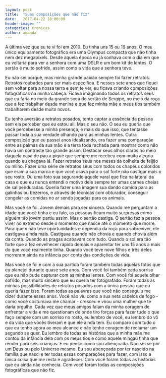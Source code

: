 ```yaml
--- 
layout: post 
title:  "Suas composições que não fiz" 
date:   2017-04-22 18:00:00 
header-image: "" 
categories: cronicas 
author: amanda
--- 
```


A última vez que eu te vi foi em 2010. Eu tinha uns 15 ou 16 anos. O meu único equipamento fotográfico era uma Olympus compacta que não tinha nem dez megapixels. Desde aquela época eu já sonhava com o dia em que eu voltaria para ver a senhora com uma DSLR e um bom kit de lentes. O sertão é muito sofrido, assim como a vida que a senhora teve.

Eu não sei porquê, mas minha grande paixão sempre foi fazer retratos. Retratos roubados para ser mais específica. E nesses sete anos que fiquei sem voltar para a nossa terra e sem te ver, eu ficava criando composições fotográficas na minha cabeça. Ficava imaginando todos os retratos seus que eu faria no meio da grande seca do sertão de Sergipe, no meio da roça que a fez trabalhar desde menina e que fez minha mãe e meus tios também trabalharem desde muito novos. 

Eu tenho aversão a retratos posados, tento captar a essência da pessoa sem ela perceber que eu estou ali. Mas o seu não. O seu eu queria que você percebesse a minha presença, e mais do que isso, que tentasse passar toda a sua verdade olhando para as minhas lentes. Outra composição que eu passei anos idealizando, era fazer uma comparação entre as palmas da sua mão e a terra toda rachada para mostrar como não havia um contraste tão grande assim. Destacar seus olhos claros no meio daquela casa de pau a pique que sempre me recebeu com muita alegria quando eu chegava lá. Fazer retratos seus nos meses da colheita de feijão ou milho. Fazer uma série de retratos seus com todos os chapéus coloridos que eram a sua marca e que você usava para o sol forte não castigar mais o seu rosto. Ou uma foto sua segurando aquele varal que fica na lateral da casa e que eu nunca entendi o motivo dele sempre ter umas carnes cheias de sal penduradas. Queria fazer uma imagem sua dando comida para as galinhas ou bezerros, e através de técnicas com obturador, conseguir congelar as comidas no ar sendo jogadas para os animais. 

Mas você se foi. Jovem demais para ser sincera. Quando me perguntam a idade que você tinha e eu falo, as pessoas ficam muito surpresas como alguém tão jovem partiu assim. Mas o sertão castiga. O sertão faz a pessoa viver no extremo desde o momento que nasce até o momento que morre. Para quem não teve oportunidades e dependia da roça para sobreviver, ele castigava ainda mais. Castigava quando não chovia e quando chovia além da conta. Quando as pragas acabavam com tudo. Quando o sol era tão forte que a fez envelhecer rápido demais e aparentar ter uns 15 anos a mais do que você realmente tinha. Quando você teve nove filhos e três deles morreram ainda na infância por conta das condições de vida.
 
Mas você se foi e com a sua partida foram também todas aquelas fotos que eu planejei durante quase sete anos. Com você foi também cada sorriso que eu não pude capturar com as minhas lentes. Com você foi aquele olhar sofrido, mas muito sincero que eu queria ter fotografado. Foram todas as minhas possibilidades de retratos posados com a única pessoa que eu queria fazer isso. Foram todas as palavras que você não conseguiu me dizer durante esses anos. Você não viu como a sua neta cabelos de fogo - como você costumava me chamar - cresceu e virou uma mulher que te daria orgulho. Cada vez que meus amigos falam da minha coragem de enfrentar a vida e me questionam de onde tiro forças para fazer tudo o que faço sempre com um sorriso no rosto, eu lembro de você, eu lembro do vô e da vida que vocês tiveram e que ele ainda tem. Eu comparo com tudo o que eu tenho agora ao meu alcance e não tenho coragem de reclamar um segundo se quer. Eu lembro de todas as histórias que a minha mãe me contou da infância dela com os meus tios e como aquele mingau tinha que render para seis crianças. E eu penso como sou abençoada. Não sei se por um Deus ou pelo Universo mesmo. Eu sou abençoada por ter nascido na família que nasci e ter todas essas comparações para fazer, com isso a única coisa que me resta é agradecer. Com você foram todas as histórias que eu ainda não conhecia. Com você foram todas as composições fotográficas que não fiz. 
